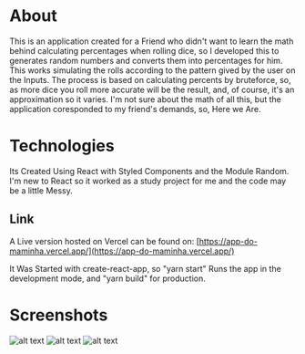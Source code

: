 # About

This is an application created for a Friend who didn't want to learn the math behind calculating percentages when rolling dice, so I developed this to generates random numbers and converts them into percentages for him. This works simulating the rolls according to the pattern gived by the user on the Inputs. The process is based on calculating percents by bruteforce, so, as more dice you roll more accurate will be the result, and, of course, it's an approximation so it varies. I'm not sure about the math of all this, but the application coresponded to my friend's demands, so, Here we Are.

# Technologies
 Its Created Using React with Styled Components and the Module Random. I'm new to React so it worked as a study project for me and the code may be a little Messy.

## Link
A Live version hosted on Vercel can be found on: [https://app-do-maminha.vercel.app/](https://app-do-maminha.vercel.app/)

It Was Started with create-react-app, so "yarn start" Runs the app in the development mode, and "yarn build" for production.

# Screenshots
 
![alt text](https://i.ibb.co/nLyjnh3/01.png)
![alt text](https://i.ibb.co/87R2tgp/02.png)
![alt text](https://i.ibb.co/SfZJJ8T/3.png)
